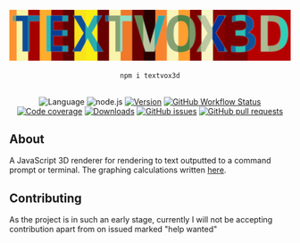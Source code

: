 <div align="center">
    <p>
        <img alt="Logo" src="./data/TextVox3D.png" />
    </p>
    <code>npm i textvox3d</code>
    <br />
    <br />
    <p>
        <img alt="Language" src="https://img.shields.io/badge/javascript-grey?style=for-the-badge&logo=javascript&labelColor=grey&color=%23F7DF1E" />
        <img alt="node.js" src="https://img.shields.io/badge/node.js-grey?style=for-the-badge&logo=nodedotjs&labelColor=grey&color=%23339933" />
        <a href="https://www.npmjs.com/package/textvox3d"><img alt="Version" src="https://img.shields.io/npm/v/textvox3d.svg?style=for-the-badge&logo=npm" /></a>
        <a href="https://github.com/JimmyBinoculars/TextVox3D/actions/workflows/node.js.yml"><img alt="GitHub Workflow Status" src="https://img.shields.io/github/actions/workflow/status/JimmyBinoculars/TextVox3D/node.js.yml?style=for-the-badge&logo=github" /></a>
        <a href="https://codecov.io/gh/JimmyBinoculars/TextVox3D" ><img src="https://img.shields.io/codecov/c/github/JimmyBinoculars/TextVox3D?style=for-the-badge&logo=codecov" alt="Code coverage" /></a>
        <a href="https://www.npmjs.com/package/textvox3d"><img alt="Downloads" src="https://img.shields.io/npm/dt/textvox3d.svg?style=for-the-badge&logo=npm" /></a>
        <a href="https://github.com/JimmyBinoculars/TextVox3D/issues"><img alt="GitHub issues" src="https://img.shields.io/github/issues/JimmyBinoculars/TextVox3D?style=for-the-badge"></a>
        <a href="https://github.com/JimmyBinoculars/TextVox3D/pulls"><img alt="GitHub pull requests" src="https://img.shields.io/github/issues-pr/JimmyBinoculars/TextVox3D?style=for-the-badge"></a>
    </p>
</div>

## About
A JavaScript 3D renderer for rendering to text outputted to a command prompt or terminal.
The graphing calculations written [here](https://www.desmos.com/calculator/tzm4pnnswx).

## Contributing
As the project is in such an early stage, currently I will not be accepting contribution apart from on issued marked "help wanted"

